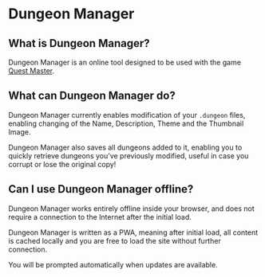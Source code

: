# Dungeon Manager
## What is Dungeon Manager?
Dungeon Manager is an online tool designed to be used with the game [Quest Master](https://www.playquestmaster.com).

## What can Dungeon Manager do?
Dungeon Manager currently enables modification of your `.dungeon` files, enabling changing of the Name, Description, Theme and the Thumbnail Image.

Dungeon Manager also saves all dungeons added to it, enabling you to quickly retrieve dungeons you've previously modified, useful in case you corrupt or lose the original copy!

## Can I use Dungeon Manager offline?
Dungeon Manager works entirely offline inside your browser, and does not require a connection to the Internet after the initial load. 

Dungeon Manager is written as a PWA, meaning after initial load, all content is cached locally and you are free to load the site without further connection.

You will be prompted automatically when updates are available.
